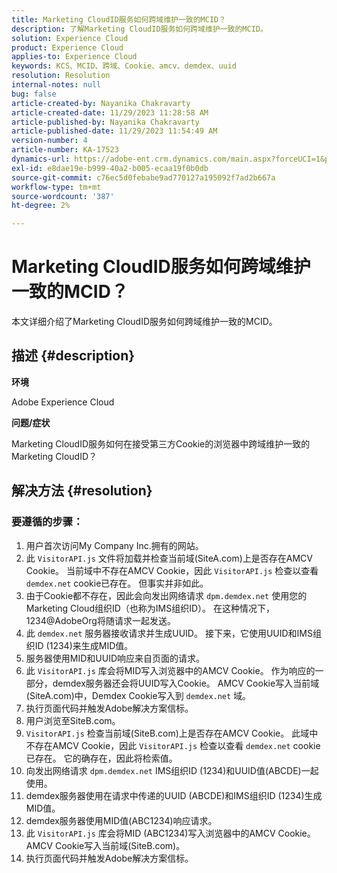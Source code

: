 ```yaml
---
title: Marketing CloudID服务如何跨域维护一致的MCID？
description: 了解Marketing CloudID服务如何跨域维护一致的MCID。
solution: Experience Cloud
product: Experience Cloud
applies-to: Experience Cloud
keywords: KCS、MCID、跨域、Cookie、amcv、demdex、uuid
resolution: Resolution
internal-notes: null
bug: false
article-created-by: Nayanika Chakravarty
article-created-date: 11/29/2023 11:28:58 AM
article-published-by: Nayanika Chakravarty
article-published-date: 11/29/2023 11:54:49 AM
version-number: 4
article-number: KA-17523
dynamics-url: https://adobe-ent.crm.dynamics.com/main.aspx?forceUCI=1&pagetype=entityrecord&etn=knowledgearticle&id=a140bd7a-aa8e-ee11-8179-6045bd006239
exl-id: e8dae19e-b999-40a2-b005-ecaa19f0b0db
source-git-commit: c76ec5d0febabe9ad770127a195092f7ad2b667a
workflow-type: tm+mt
source-wordcount: '387'
ht-degree: 2%

---
```


# Marketing CloudID服务如何跨域维护一致的MCID？


本文详细介绍了Marketing CloudID服务如何跨域维护一致的MCID。

## 描述 {#description}


<b>环境</b>

Adobe Experience Cloud

<b>问题/症状</b>

Marketing CloudID服务如何在接受第三方Cookie的浏览器中跨域维护一致的Marketing CloudID？


## 解决方法 {#resolution}


### 要遵循的步骤：

1. 用户首次访问My Company Inc.拥有的网站。
2. 此 `VisitorAPI.js` 文件将加载并检查当前域(SiteA.com)上是否存在AMCV Cookie。 当前域中不存在AMCV Cookie，因此 `VisitorAPI.js` 检查以查看 `demdex.net` cookie已存在。 但事实并非如此。
3. 由于Cookie都不存在，因此会向发出网络请求 `dpm.demdex.net` 使用您的Marketing Cloud组织ID（也称为IMS组织ID）。 在这种情况下，1234@AdobeOrg将随请求一起发送。
4. 此 `demdex.net` 服务器接收请求并生成UUID。 接下来，它使用UUID和IMS组织ID (1234)来生成MID值。
5. 服务器使用MID和UUID响应来自页面的请求。
6. 此 `VisitorAPI.js` 库会将MID写入浏览器中的AMCV Cookie。 作为响应的一部分，demdex服务器还会将UUID写入Cookie。 AMCV Cookie写入当前域(SiteA.com)中，Demdex Cookie写入到 `demdex.net` 域。
7. 执行页面代码并触发Adobe解决方案信标。
8. 用户浏览至SiteB.com。
9. `VisitorAPI.js` 检查当前域(SiteB.com)上是否存在AMCV Cookie。 此域中不存在AMCV Cookie，因此 `VisitorAPI.js` 检查以查看 `demdex.net` cookie已存在。 它的确存在，因此将检索值。
10. 向发出网络请求 `dpm.demdex.net` IMS组织ID (1234)和UUID值(ABCDE)一起使用。
11. demdex服务器使用在请求中传递的UUID (ABCDE)和IMS组织ID (1234)生成MID值。
12. demdex服务器使用MID值(ABC1234)响应请求。
13. 此 `VisitorAPI.js` 库会将MID (ABC1234)写入浏览器中的AMCV Cookie。 AMCV Cookie写入当前域(SiteB.com)。
14. 执行页面代码并触发Adobe解决方案信标。
